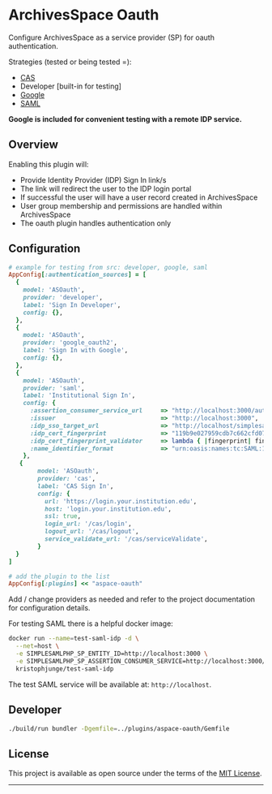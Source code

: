 # ArchivesSpace Oauth

Configure ArchivesSpace as a service provider (SP) for oauth authentication.

Strategies (tested or being tested =):

- [CAS](https://github.com/dlindahl/omniauth-cas)
- Developer [built-in for testing]
- [Google](https://github.com/zquestz/omniauth-google-oauth2)
- [SAML](https://github.com/omniauth/omniauth-saml)

__Google is included for convenient testing with a remote IDP service.__

## Overview

Enabling this plugin will:

- Provide Identity Provider (IDP) Sign In link/s
- The link will redirect the user to the IDP login portal
- If successful the user will have a user record created in ArchivesSpace
- User group membership and permissions are handled within ArchivesSpace
- The oauth plugin handles authentication only

## Configuration

```ruby
# example for testing from src: developer, google, saml
AppConfig[:authentication_sources] = [
  {
    model: 'ASOauth',
    provider: 'developer',
    label: 'Sign In Developer',
    config: {},
  },
  {
    model: 'ASOauth',
    provider: 'google_oauth2',
    label: 'Sign In with Google',
    config: {},
  },
  {
    model: 'ASOauth',
    provider: 'saml',
    label: 'Institutional Sign In',
    config: {
      :assertion_consumer_service_url     => "http://localhost:3000/auth/saml/callback",
      :issuer                             => "http://localhost:3000",
      :idp_sso_target_url                 => "http://localhost/simplesaml/saml2/idp/SSOService.php",
      :idp_cert_fingerprint               => "119b9e027959cdb7c662cfd075d9e2ef384e445f",
      :idp_cert_fingerprint_validator     => lambda { |fingerprint| fingerprint },
      :name_identifier_format             => "urn:oasis:names:tc:SAML:1.1:nameid-format:emailAddress",
    },
   {                                                                                                                                                                                 
        model: 'ASOauth',                                                                                                                                                           
        provider: 'cas',                                                                                                                                                            
        label: 'CAS Sign In',                                                                                                                                                        
        config: {                                                                                                                                                                   
          url: 'https://login.your.institution.edu',                                                                                                                                             
          host: 'login.your.institution.edu',                                                                                                                                                    
          ssl: true,                                                                                                                                                                
          login_url: '/cas/login',                                                                                                                                                  
          logout_url: '/cas/logout',                                                                                                                                                
          service_validate_url: '/cas/serviceValidate',                                                                                                                             
        }                                                                                                                                                                           
  }  
]

# add the plugin to the list
AppConfig[:plugins] << "aspace-oauth"
```

Add / change providers as needed and refer to the project documentation
for configuration details.

For testing SAML there is a helpful docker image:

```bash
docker run --name=test-saml-idp -d \
  --net=host \
  -e SIMPLESAMLPHP_SP_ENTITY_ID=http://localhost:3000 \
  -e SIMPLESAMLPHP_SP_ASSERTION_CONSUMER_SERVICE=http://localhost:3000/auth/saml/callback \
  kristophjunge/test-saml-idp
```

The test SAML service will be available at: `http://localhost`.

## Developer

```bash
./build/run bundler -Dgemfile=../plugins/aspace-oauth/Gemfile
```

## License

This project is available as open source under the terms of the [MIT License](http://opensource.org/licenses/MIT).

---
